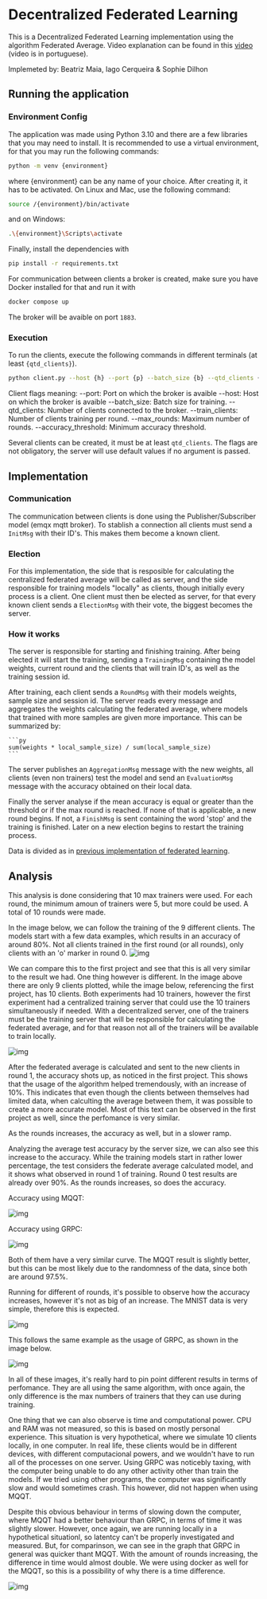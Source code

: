 # Decentralized Federated Learning
This is a Decentralized Federated Learning implementation using the algorithm Federated Average. Video explanation can be found in this [video]() (video is in portuguese).

Implemeted by: Beatriz Maia, Iago Cerqueira & Sophie Dilhon

## Running the application
### Environment Config
The application was made using Python 3.10 and there are a few libraries that you may need to install.
It is recommended to use a virtual environment, for that you may run the following commands:

```sh
python -m venv {environment}
```

where {environment} can be any name of your choice. After creating it, it has to be activated. On Linux and Mac, use the following command:

```sh
source /{environment}/bin/activate
```

and on Windows:

```sh
.\{environment}\Scripts\activate
```

Finally, install the dependencies with

```sh
pip install -r requirements.txt
```

For communication between clients a broker is created, make sure you have Docker installed for that and run it with
```sh
docker compose up
```
The broker will be avaible on port `1883`.

### Execution

To run the clients, execute the following commands in different terminals (at least `{qtd_clients}`). 
```sh
python client.py --host {h} --port {p} --batch_size {b} --qtd_clients {k} --train_clients {n} --accuracy_threshold {a} --max_rounds {r}
```

Client flags meaning:
--port: Port on which the broker is avaible
--host: Host on which the broker is avaible
--batch_size: Batch size for training.
--qtd_clients: Number of clients connected to the broker.
--train_clients: Number of clients training per round.
--max_rounds: Maximum number of rounds.
--accuracy_threshold: Minimum accuracy threshold.


Several clients can be created, it must be at least `qtd_clients`. The flags are not obligatory, the server will use default values if no argument is passed.

## Implementation

### Communication
The communication between clients is done using the Publisher/Subscriber model (emqx mqtt broker). To stablish a connection all clients must send a `InitMsg` with their ID's. This makes them become a known client.


### Election
For this implementation, the side that is resposible for calculating the centralized federated average will be called as server, and the side responsible for training models "locally" as clients, though initially every process is a client. One client must then be elected as server, for that every known client sends a `ElectionMsg` with their vote, the biggest becomes the server.

### How it works
The server is responsible for starting and finishing training. After being elected it will start the training, sending a `TrainingMsg` containing the model weights, current round and the clients that will train ID's, as well as the training session id.

After training, each client sends a `RoundMsg` with their models weights, sample size and session id. The server reads every message and aggregates the weights calculating the federated average, where models that trained with more samples are given more importance. This can be summarized by:

    ```py
    sum(weights * local_sample_size) / sum(local_sample_size)
    ```
The server publishes an `AggregationMsg` message with the new weights, all clients (even non trainers) test the model and send an `EvaluationMsg` message with the accuracy obtained on their local data.

Finally the server analyse if the mean accuracy is equal or greater than the threshold or if the max round is reached. If none of that is applicable, a new round begins. If not, a `FinishMsg` is sent containing the word 'stop' and the training is finished. Later on a new election begins to restart the training process.

Data is divided as in [previous implementation of federated learning](https://github.com/beamaia/federated_system_mnist).

## Analysis

This analysis is done considering that 10 max trainers were used. For each round, the minimum amoun of trainers were 5, but more could be used. A total of 10 rounds were made.

In the image below, we can follow the training of the 9 different clients. The models start with a few data examples, which results in an accuracy of around 80%. Not all clients trained in the first round (or all rounds), only clients with an 'o' marker in round 0. 
![img](analysis/train_acc_dd2bdfce-0c42-4360-9886-7ca3ce305375.png)

We can compare this to the first project and see that this is all very similar to the result we had. One thing however is different. In the image above there are only 9 clients plotted, while the image below, referencing the first project, has 10 clients. Both experiments had 10 trainers, however the first experiment had a centralized training server that could use the 10 trainers simultaneously if needed. With a decentralized server, one of the trainers must be the training server that will be responsible for calculating the federated average, and for that reason not all of the trainers will be available to train locally. 

![img](analysis/grpc_assets/train_acc_000d635f-2206-4ab3-99b2-bd49a3c75fad.png)

After the federated average is calculated and sent to the new clients in round 1, the accuracy shots up, as noticed in the first project. This shows that the usage of the algorithm helped tremendously, with an increase of 10%. This indicates that even though the clients between themselves had limited data, when calculting the average between them, it was possible to create a more accurate model. Most of this text can be observed in the first project as well, since the perfomance is very similar.

As the rounds increases, the accuracy as well, but in a slower ramp.


Analyzing the average test accuracy by the server size, we can also see this increase to the accuracy. While the training models start in rather lower percentage, the test considers the federate average calculated model, and it shows what observed in round 1 of training. Round 0 test results are already over 90%. As the rounds increases, so does the accuracy. 

Accuracy using MQQT:

![img](analysis/server_test_acc_dd2bdfce-0c42-4360-9886-7ca3ce305375.png)

Accuracy using GRPC:

![img](analysis/grpc_assets/server_test_acc_000d635f-2206-4ab3-99b2-bd49a3c75fad.png)

Both of them have a very similar curve. The MQQT result is slightly better, but this can be most likely due to the randomness of the data, since both are around 97.5%.

Running for different of rounds, it's possible to observe how the accuracy increases, however it's not as big of an increase. The MNIST data is very simple, therefore this is expected.

![img](analysis/server_test_acc_10_20_40.png)

This follows the same example as the usage of GRPC, as shown in the image below.

![img](analysis/grpc_assets/server_test_acc_10_20_40.png)

In all of these images, it's really hard to pin point different results in terms of perfomance. They are all using the same algorithm, with once again, the only difference is the max numbers of trainers that they can use during training. 

One thing that we can also observe is time and computational power. CPU and RAM was not measured, so this is based on mostly personal experience. This situation is very hypothetical, where we simulate 10 clients locally, in one computer. In real life, these clients would be in different devices, with different computacional powers, and we wouldn't have to run all of the processes on one server. Using GRPC was noticebly taxing, with the computer being unable to do any other activity other than train the models. If we tried using other programs, the computer was significantly slow and would sometimes crash. This however, did not happen when using MQQT. 

Despite this obvious behaviour in terms of slowing down the computer, where MQQT had a better behaviour than GRPC, in terms of time it was slightly slower. However, once again, we are running locally in a hypothetical situationl, so latentcy can't be properly investigated and measured. But, for comparinson, we can see in the graph that GRPC in general was quicker thant MQQT. With the amount of rounds increasing, the difference in time would almost double. We were using docker as well for the MQQT, so this is a possibility of why there is a time difference. 

![img](analysis/time_per_protocol.png)
